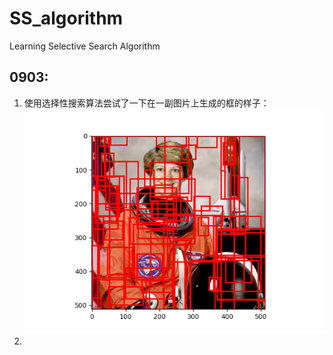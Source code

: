 # SS_algorithm
Learning Selective Search Algorithm  
## 0903:  
1. 使用选择性搜索算法尝试了一下在一副图片上生成的框的样子：
![](https://github.com/XxxuLimei/SS_algorithm/blob/main/doc/Figure_1.png)  
2. 
